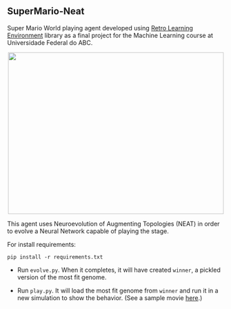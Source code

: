 ## SuperMario-Neat ##



Super Mario World playing agent developed using [Retro Learning Environment](https://github.com/nadavbh12/Retro-Learning-Environment) library as a final project for the Machine Learning course at Universidade Federal do ABC.

<p align="center">
  <img width="500" height="375" src="https://user-images.githubusercontent.com/3193712/44612988-db180780-a7e3-11e8-82c9-b1ae318740c6.gif">
</p>

This agent uses Neuroevolution of Augmenting Topologies (NEAT) in order to evolve a Neural Network capable of playing the stage.

For install requirements:
```
pip install -r requirements.txt
```

* Run `evolve.py`. When it completes, it will have created `winner`, a pickled version of the most fit genome.

* Run `play.py`. It will load the most fit genome from `winner` and run it in a new simulation to show the behavior. (See a sample movie [here](https://www.youtube.com/watch?v=dL2Q6-G3MGg).)

